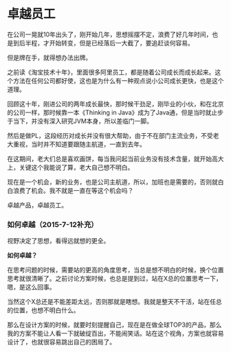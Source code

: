 # 卓越员工
在公司一晃就10年出头了，刚开始几年，思想摇摆不定，浪费了好几年时间，也是到后半程，才开始转变，但是已经落后一大截了，要追赶谈何容易。

但是牌在手，就得想办法出牌。

之前读《淘宝技术十年》，里面很多阿里员工，都是随着公司成长而成长起来。这个方法在任何公司都好使，这也是为什么有一种观点说小公司成长更快，也是这个道理。

回顾这十年，刚进公司的两年成长最快，那时候干劲足，刚毕业的小伙，和在北京的公司一样，那时候靠一本《Thinking in Java》成为了Java通，但是当时就止步于当下，并没有深入研究JVM本身，所以差临门一脚。

然后是做PL，这段经历对成长并没有很大帮助，由于不在部门主流业务，不受老大重视，当时并不知道要跟随主航道，一直到去年。

在这期间，老大们总是喜欢画饼，每当我问起当前业务没有技术含量，就开始高大上，关键这个我能说了算，老大自己想不明白。

现在是一个机会，新的业务，也是公司主航道，所以，加班也是需要的，否则就白白浪费了机会。我不就是一直在等这个机会吗？

卓越产品，卓越员工。
### 如何卓越（2015-7-12补充）
视野决定了思想，看得远就想的更全。

**如何卓越？**

在思考问题的时候，需要站的更高的角度思考，当总是想不明白的时候，换个位置思考就很清晰了。之前讨论方案时候，也总是提到过，站在X总的位置思考一下，嗯，是这么回事。

当然这个X总还是不能差距太远，否则那就是瞎想。我就是整天不干活，站在任总的位置，也想不明白什么。

那么在设计方案的时候，就要时刻提醒自己，现在是在做全球TOP3的产品，那么我的方案不能让人看一下就破绽百出，不能闹笑话。站在这个视角，方案也就容易设计了，也就很容易跳出自己的困局了。
